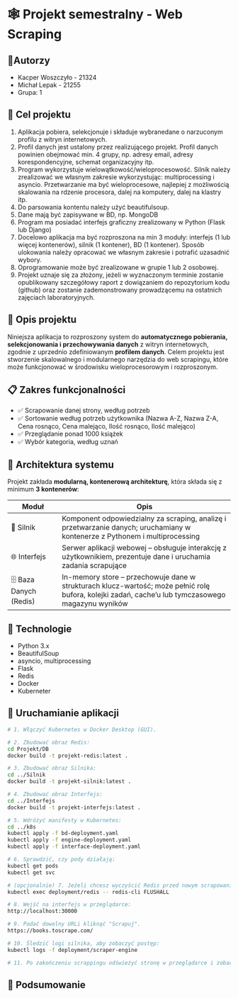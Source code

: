 # 🕸️ Projekt semestralny - Web Scraping
## 👤Autorzy
- Kacper Woszczyło - 21324
- Michał Lepak - 21255
- Grupa: 1
## 📄 Cel projektu
1. Aplikacja pobiera, selekcjonuje i składuje  wybranedane o narzuconym profilu z witryn internetowych.
2. Profil danych jest ustalony przez realizującego projekt. Profil danych powinien obejmować min. 4 grupy, np. adresy email, adresy korespondencyjne, schemat organizacyjny itp.
3. Program wykorzystuje wielowątkowość/wieloprocesowość. Silnik należy zrealizować we własnym zakresie wykorzystując: multiprocessing i asyncio. Przetwarzanie ma być wieloprocesowe, najlepiej z możliwością skalowania na rdzenie procesora, dalej na komputery, dalej na klastry itp.
4. Do parsowania kontentu należy użyć beautifulsoup.
5. Dane mają być zapisywane w BD, np. MongoDB
6. Program ma posiadać interfejs graficzny zrealizowany w Python (Flask lub Django)
7. Docelowo aplikacja ma być rozproszona na min 3 moduły: interfejs (1 lub więcej kontenerów), silnik (1 kontener), BD (1 kontener). Sposób ulokowania należy opracować we własnym zakresie i potrafić uzasadnić wybory.
8. Oprogramowanie może być zrealizowane w grupie 1 lub 2 osobowej.
9. Projekt uznaje się za złożony, jeżeli w wyznaczonym terminie zostanie opublikowany szczegółowy raport z dowiązaniem do repozytorium kodu (github) oraz zostanie zademonstrowany prowadzącemu na ostatnich zajęciach laboratoryjnych.
## 📌 Opis projektu
Niniejsza aplikacja to rozproszony system do **automatycznego pobierania, selekcjonowania i przechowywania danych** z witryn internetowych, zgodnie z uprzednio zdefiniowanym **profilem danych**. Celem projektu jest stworzenie skalowalnego i modularnego narzędzia do web scrapingu, które może funkcjonować w środowisku wieloprocesorowym i rozproszonym.

## 📋 Zakres funkcjonalności

- ✅ Scrapowanie danej strony, według potrzeb
- ✅ Sortowanie według potrzeb użytkownika (Nazwa A-Z, Nazwa Z-A, Cena rosnąco, Cena malejąco, Ilość rosnąco, Ilość malejąco)
- ✅ Przeglądanie ponad 1000 książek
- ✅ Wybór kategoria, według uznań

  
 

## 🧱 Architektura systemu

Projekt zakłada **modularną, kontenerową architekturę**, która składa się z minimum **3 kontenerów**:

| Moduł                    | Opis                                                    |
|-------------------------------------------------------------|-----------------------------------------------------------|
| 🧠 Silnik              | Komponent odpowiedzialny za scraping, analizę i przetwarzanie danych; uruchamiany w kontenerze z Pythonem i multiprocessing |
| 🌐 Interfejs           | Serwer aplikacji webowej – obsługuje interakcję z użytkownikiem, prezentuje dane i uruchamia zadania scrapujące |
| 🗄️ Baza Danych (Redis)ㅤㅤㅤ| In-memory store – przechowuje dane w strukturach klucz-wartość; może pełnić rolę bufora, kolejki zadań, cache’u lub tymczasowego magazynu wyników  |

## 🧪 Technologie

- Python 3.x
- BeautifulSoup
- asyncio, multiprocessing
- Flask
- Redis
- Docker
- Kuberneter
## 🚀 Uruchamianie aplikacji

```bash
# 1. Włączyć Kubernetes w Docker Desktop (GUI).

# 2. Zbudować obraz Redis:
cd Projekt/DB
docker build -t projekt-redis:latest .

# 3. Zbudować obraz Silnika:
cd ../Silnik
docker build -t projekt-silnik:latest .

# 4. Zbudować obraz Interfejs:
cd ../Interfejs
docker build -t projekt-interfejs:latest .

# 5. Wdróżyć manifesty w Kubernetes:
cd ../k8s
kubectl apply -f bd-deployment.yaml
kubectl apply -f engine-deployment.yaml
kubectl apply -f interface-deployment.yaml

# 6. Sprawdzić, czy pody działają:
kubectl get pods
kubectl get svc

# (opcjonalnie) 7. Jeżeli chcesz wyczyścić Redis przed nowym scrapowaniem:
kubectl exec deployment/redis -- redis-cli FLUSHALL

# 8. Wejść na interfejs w przeglądarce:
http://localhost:30000

# 9. Podać dowolny URLi kliknąć "Scrapuj".
https://books.toscrape.com/

# 10. Śledzić logi silnika, aby zobaczyć postęp:
kubectl logs -f deployment/scraper-engine

# 11. Po zakończeniu scrappingu odświeżyć stronę w przeglądarce i zobacz wyniki.
```
## 📝 Podsumowanie
